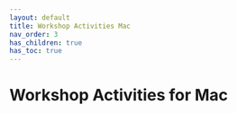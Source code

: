 ```yaml
---
layout: default
title: Workshop Activities Mac
nav_order: 3
has_children: true
has_toc: true
---
```

# Workshop Activities for Mac 
